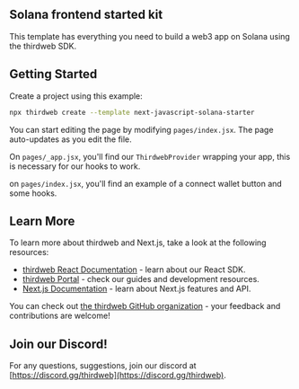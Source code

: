 ## Solana frontend started kit

This template has everything you need to build a web3 app on Solana using the thirdweb SDK.

## Getting Started

Create a project using this example:

```bash
npx thirdweb create --template next-javascript-solana-starter
```

You can start editing the page by modifying `pages/index.jsx`. The page auto-updates as you edit the file.

On `pages/_app.jsx`, you'll find our `ThirdwebProvider` wrapping your app, this is necessary for our hooks to work.

on `pages/index.jsx`, you'll find an example of a connect wallet button and some hooks.

## Learn More

To learn more about thirdweb and Next.js, take a look at the following resources:

- [thirdweb React Documentation](https://docs.thirdweb.com/react) - learn about our React SDK.
- [thirdweb Portal](https://docs.thirdweb.com) - check our guides and development resources.
- [Next.js Documentation](https://nextjs.org/docs) - learn about Next.js features and API.

You can check out [the thirdweb GitHub organization](https://github.com/thirdweb-dev) - your feedback and contributions are welcome!

## Join our Discord!

For any questions, suggestions, join our discord at [https://discord.gg/thirdweb](https://discord.gg/thirdweb).
